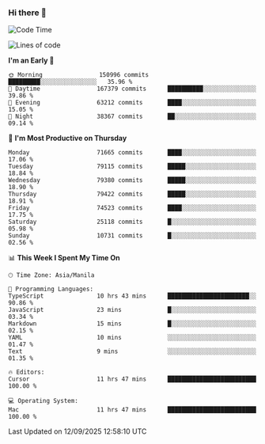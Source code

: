 ### Hi there 👋

<!--START_SECTION:waka-->
![Code Time](http://img.shields.io/badge/Code%20Time-6%2C265%20hrs%2025%20mins-blue)

![Lines of code](https://img.shields.io/badge/From%20Hello%20World%20I%27ve%20Written-141.9%20million%20lines%20of%20code-blue)

**I'm an Early 🐤** 

```text
🌞 Morning                150996 commits      █████████░░░░░░░░░░░░░░░░   35.96 % 
🌆 Daytime                167379 commits      ██████████░░░░░░░░░░░░░░░   39.86 % 
🌃 Evening                63212 commits       ████░░░░░░░░░░░░░░░░░░░░░   15.05 % 
🌙 Night                  38367 commits       ██░░░░░░░░░░░░░░░░░░░░░░░   09.14 % 
```
📅 **I'm Most Productive on Thursday** 

```text
Monday                   71665 commits       ████░░░░░░░░░░░░░░░░░░░░░   17.06 % 
Tuesday                  79115 commits       █████░░░░░░░░░░░░░░░░░░░░   18.84 % 
Wednesday                79380 commits       █████░░░░░░░░░░░░░░░░░░░░   18.90 % 
Thursday                 79422 commits       █████░░░░░░░░░░░░░░░░░░░░   18.91 % 
Friday                   74523 commits       ████░░░░░░░░░░░░░░░░░░░░░   17.75 % 
Saturday                 25118 commits       █░░░░░░░░░░░░░░░░░░░░░░░░   05.98 % 
Sunday                   10731 commits       █░░░░░░░░░░░░░░░░░░░░░░░░   02.56 % 
```


📊 **This Week I Spent My Time On** 

```text
🕑︎ Time Zone: Asia/Manila

💬 Programming Languages: 
TypeScript               10 hrs 43 mins      ███████████████████████░░   90.86 % 
JavaScript               23 mins             █░░░░░░░░░░░░░░░░░░░░░░░░   03.34 % 
Markdown                 15 mins             █░░░░░░░░░░░░░░░░░░░░░░░░   02.15 % 
YAML                     10 mins             ░░░░░░░░░░░░░░░░░░░░░░░░░   01.47 % 
Text                     9 mins              ░░░░░░░░░░░░░░░░░░░░░░░░░   01.35 % 

🔥 Editors: 
Cursor                   11 hrs 47 mins      █████████████████████████   100.00 % 

💻 Operating System: 
Mac                      11 hrs 47 mins      █████████████████████████   100.00 % 
```


 Last Updated on 12/09/2025 12:58:10 UTC
<!--END_SECTION:waka-->


<!--
**rad182/rad182** is a ✨ _special_ ✨ repository because its `README.md` (this file) appears on your GitHub profile.

Here are some ideas to get you started:

- 🔭 I’m currently working on ...
- 🌱 I’m currently learning ...
- 👯 I’m looking to collaborate on ...
- 🤔 I’m looking for help with ...
- 💬 Ask me about ...
- 📫 How to reach me: ...
- 😄 Pronouns: ...
- ⚡ Fun fact: ...
-->
